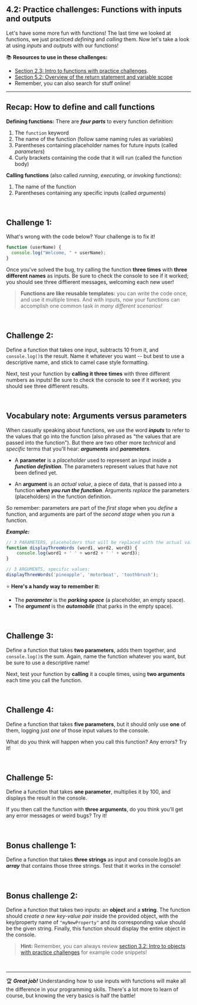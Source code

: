 ## 4.2: Practice challenges: Functions with inputs and outputs

Let's have some more fun with functions! The last time we looked at functions, we just practiced *defining* and *calling* them. Now let's take a look at using *inputs* and *outputs* with our functions!

:books: **Resources to use in these challenges:**
  - [Section 2.3: Intro to functions with practice challenges](https://github.com/LearnTeachCode/intro-javascript-class/blob/march-2018/week-2/2-3-function-intro-challenges.md).
  - [Section 5.2: Overview of the return statement and variable scope](https://github.com/LearnTeachCode/intro-javascript-class/blob/master/week-5/5-2-return-and-scope.md)
  - Remember, you can also search for stuff online!

<hr/>

## Recap: How to define and call functions

**Defining functions:** There are ***four parts*** to every function definition:

  1. The `function` keyword
  2. The name of the function (follow same naming rules as variables)
  3. Parentheses containing placeholder names for future inputs (called *parameters*)
  4. Curly brackets containing the code that it will run (called the function body)

**Calling functions** (also called *running*, *executing*, or *invoking* functions):

  1. The name of the function
  2. Parentheses containing any specific inputs (called *arguments*)

<br/>

## Challenge 1:

What's wrong with the code below? Your challenge is to fix it!

```javascript
function (userName) {
  console.log("Welcome, " + userName);
}
```

Once you've solved the bug, try calling the function **three times** with **three different names** as inputs. Be sure to check the console to see if it worked; you should see three diffierent messages, welcoming each new user!

  > **Functions are like reusable templates:** you can write the code once, and use it multiple times. And with inputs, now your functions can accomplish one common task in *many different scenarios!*

<br/>

## Challenge 2:

Define a function that takes one input, subtracts 10 from it, and `console.log()`s the result. Name it whatever you want -- but best to use a descriptive name, and stick to camel case style formatting.

Next, test your function by **calling it three times** with three different numbers as inputs! Be sure to check the console to see if it worked; you should see three diffierent results.

<br/>

## Vocabulary note: Arguments versus parameters

When casually speaking about functions, we use the word ***inputs*** to refer to the values that go into the function (also phrased as "the values that are passed into the function"). But there are two other more *technical* and *specific* terms that you'll hear: ***arguments*** and ***parameters***.

  - A **parameter** is a *placeholder* used to represent an input inside a ***function definition***. The parameters represent values that have not been defined yet.
  
  - An **argument** is an *actual value*, a piece of data, that is passed into a function ***when you run the function***. Arguments *replace* the parameters (placeholders) in the function definition.
  
So remember: parameters are part of the *first stage* when you *define* a function, and arguments are part of the *second stage* when you *run* a function.

***Example:***

```javascript
// 3 PARAMETERS, placeholders that will be replaced with the actual values later:
function displayThreeWords (word1, word2, word3) {
	console.log(word1 + ' ' + word2 + ' ' + word3);
}

// 3 ARGUMENTS, specific values:
displayThreeWords('pineapple', 'motorboat', 'toothbrush');
```

:star: **Here's a handy way to remember it:**

  - The ***parameter*** is the ***parking space*** (a placeholder, an empty space).
  - The ***argument*** is the ***automobile*** (that parks in the empty space).

<br/>

## Challenge 3:

Define a function that takes **two parameters**, adds them together, and `console.log()`s the sum. Again, name the function whatever you want, but be sure to use a descriptive name!

Next, test your function by **calling** it a couple times, using **two arguments** each time you call the function.

<br/>

## Challenge 4:

Define a function that takes **five parameters**, but it should only use **one** of them, logging just *one* of those input values to the console.

What do you think will happen when you call this function? Any errors? Try it!

<br/>


## Challenge 5:

Define a function that takes **one parameter**, multiplies it by 100, and displays the result in the console.

If you then call the function with **three arguments**, do you think you'll get any error messages or weird bugs? Try it!

<br/>

## Bonus challenge 1:

Define a function that takes **three strings** as input and console.log()s an ***array*** that contains those three strings. Test that it works in the console!

<br/>


## Bonus challenge 2:

Define a function that takes two inputs: an **object** and a **string**. The function should *create a new key-value pair* inside the provided object, with the key/property name of `"myNewProperty"` and its corresponding value should be the given string. Finally, this function should display the entire object in the console.

  > **Hint:** Remember, you can always review [section 3.2: Intro to objects with practice challenges](https://github.com/LearnTeachCode/intro-javascript-class/blob/march-2018/week-3/3-2-object-challenges.md) for example code snippets!

</br>



<hr/>

:trophy: ***Great job!*** Understanding how to use inputs with functions will make all the difference in your programming skills. There's a lot more to learn of course, but knowing the very basics is half the battle!

